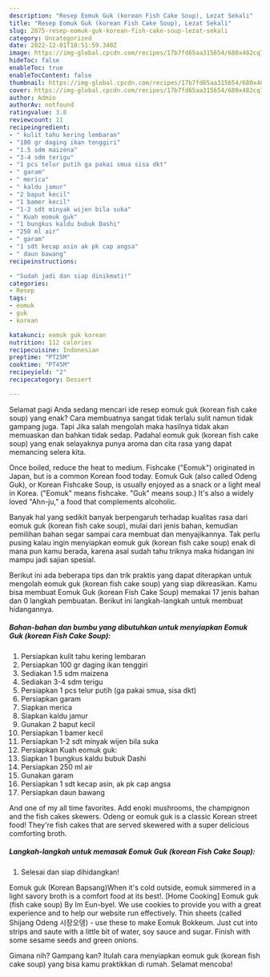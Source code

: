 ```yaml
---
description: "Resep Eomuk Guk (korean Fish Cake Soup), Lezat Sekali"
title: "Resep Eomuk Guk (korean Fish Cake Soup), Lezat Sekali"
slug: 2075-resep-eomuk-guk-korean-fish-cake-soup-lezat-sekali
category: Uncategorized
date: 2022-12-01T10:51:59.340Z
image: https://img-global.cpcdn.com/recipes/17b7fd65aa315654/680x482cq70/eomuk-guk-korean-fish-cake-soup-foto-resep-utama.jpg
hideToc: false
enableToc: true
enableTocContent: false
thumbnail: https://img-global.cpcdn.com/recipes/17b7fd65aa315654/680x482cq70/eomuk-guk-korean-fish-cake-soup-foto-resep-utama.jpg
cover: https://img-global.cpcdn.com/recipes/17b7fd65aa315654/680x482cq70/eomuk-guk-korean-fish-cake-soup-foto-resep-utama.jpg
author: Admin
authorAv: notfound
ratingvalue: 3.8
reviewcount: 11
recipeingredient:
- " kulit tahu kering lembaran"
- "100 gr daging ikan tenggiri"
- "1.5 sdm maizena"
- "3-4 sdm terigu"
- "1 pcs telur putih ga pakai smua sisa dkt"
- " garam"
- " merica"
- " kaldu jamur"
- "2 baput kecil"
- "1 bamer kecil"
- "1-2 sdt minyak wijen bila suka"
- " Kuah eomuk guk"
- "1 bungkus kaldu bubuk Dashi"
- "250 ml air"
- " garam"
- "1 sdt kecap asin ak pk cap angsa"
- " daun bawang"
recipeinstructions:

- "Sudah jadi dan siap dinikmati!"
categories:
- Resep
tags:
- eomuk
- guk
- korean

katakunci: eomuk guk korean 
nutrition: 112 calories
recipecuisine: Indonesian
preptime: "PT25M"
cooktime: "PT45M"
recipeyield: "2"
recipecategory: Dessert

---
```



Selamat pagi Anda sedang mencari ide resep eomuk guk (korean fish cake soup) yang enak? Cara membuatnya sangat tidak terlalu sulit namun tidak gampang juga. Tapi Jika salah mengolah maka hasilnya tidak akan memuaskan dan bahkan tidak sedap. Padahal eomuk guk (korean fish cake soup) yang enak selayaknya punya aroma dan cita rasa yang dapat memancing selera kita.


Once boiled, reduce the heat to medium. Fishcake (&#34;Eomuk&#34;) originated in Japan, but is a common Korean food today. Eomuk Guk (also called Odeng Guk), or Korean Fishcake Soup, is usually enjoyed as a snack or a light meal in Korea. (&#34;Eomuk&#34; means fishcake. &#34;Guk&#34; means soup.) It&#39;s also a widely loved &#34;Ahn-ju,&#34; a food that complements alcoholic.

Banyak hal yang sedikit banyak berpengaruh terhadap kualitas rasa dari eomuk guk (korean fish cake soup), mulai dari jenis bahan, kemudian pemilihan bahan segar sampai cara membuat dan menyajikannya. Tak perlu pusing kalau ingin menyiapkan eomuk guk (korean fish cake soup) enak di mana pun kamu berada, karena asal sudah tahu triknya maka hidangan ini mampu jadi sajian spesial.


Berikut ini ada beberapa tips dan trik praktis yang dapat diterapkan untuk mengolah eomuk guk (korean fish cake soup) yang siap dikreasikan. Kamu bisa membuat Eomuk Guk (korean Fish Cake Soup) memakai 17 jenis bahan dan 0 langkah pembuatan. Berikut ini langkah-langkah untuk membuat hidangannya.

<!--inarticleads1-->

##### Bahan-bahan dan bumbu yang dibutuhkan untuk menyiapkan Eomuk Guk (korean Fish Cake Soup):

1. Persiapkan  kulit tahu kering lembaran
1. Persiapkan 100 gr daging ikan tenggiri
1. Sediakan 1.5 sdm maizena
1. Sediakan 3-4 sdm terigu
1. Persiapkan 1 pcs telur putih (ga pakai smua, sisa dkt)
1. Persiapkan  garam
1. Siapkan  merica
1. Siapkan  kaldu jamur
1. Gunakan 2 baput kecil
1. Persiapkan 1 bamer kecil
1. Persiapkan 1-2 sdt minyak wijen bila suka
1. Persiapkan  Kuah eomuk guk:
1. Siapkan 1 bungkus kaldu bubuk Dashi
1. Persiapkan 250 ml air
1. Gunakan  garam
1. Persiapkan 1 sdt kecap asin, ak pk cap angsa
1. Persiapkan  daun bawang


And one of my all time favorites. Add enoki mushrooms, the champignon and the fish cakes skewers. Odeng or eomuk guk is a classic Korean street food! They&#39;re fish cakes that are served skewered with a super delicious comforting broth. 

<!--inarticleads2-->

##### Langkah-langkah untuk memasak Eomuk Guk (korean Fish Cake Soup):


1. Selesai dan siap dihidangkan!

Eomuk guk (Korean Bapsang)When it&#39;s cold outside, eomuk simmered in a light savory broth is a comfort food at its best!. [Home Cooking] Eomuk guk (fish cake soup) By Im Eun-byel. We use cookies to provide you with a great experience and to help our website run effectively. Thin sheets (called Shijang Odeng 시장오뎅) - use these to make Eomuk Bokkeum. Just cut into strips and saute with a little bit of water, soy sauce and sugar. Finish with some sesame seeds and green onions. 

Gimana nih? Gampang kan? Itulah cara menyiapkan eomuk guk (korean fish cake soup) yang bisa kamu praktikkan di rumah. Selamat mencoba!
